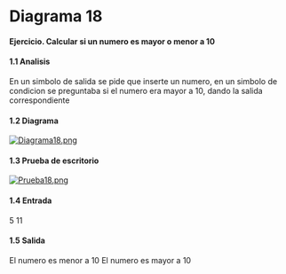 # Diagrama 18
#### Ejercicio.   Calcular si un numero es mayor o menor a 10
#### 1.1 Analisis
En un simbolo de salida se pide que inserte un numero, en un simbolo de condicion se preguntaba si el numero era mayor a 10, dando la salida correspondiente
#### 1.2 Diagrama
[![Diagrama18.png](https://i.postimg.cc/rmYzpX0L/Diagrama18.png)](https://postimg.cc/Fd3hP6VP)
#### 1.3 Prueba de escritorio
[![Prueba18.png](https://i.postimg.cc/jdfCR1RG/Prueba18.png)](https://postimg.cc/VdYzRDrR)
#### 1.4 Entrada
5
11
#### 1.5 Salida
El numero es menor a 10
El numero es mayor a 10
